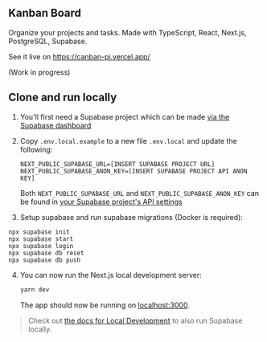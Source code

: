 ## Kanban Board
Organize your projects and tasks. Made with TypeScript, React, Next.js, PostgreSQL, Supabase.

See it live on https://canban-pi.vercel.app/

(Work in progress)

## Clone and run locally

1. You'll first need a Supabase project which can be made [via the Supabase dashboard](https://database.new)

2. Copy `.env.local.example` to a new file `.env.local` and update the following:

   ```
   NEXT_PUBLIC_SUPABASE_URL=[INSERT SUPABASE PROJECT URL]
   NEXT_PUBLIC_SUPABASE_ANON_KEY=[INSERT SUPABASE PROJECT API ANON KEY]
   ```

   Both `NEXT_PUBLIC_SUPABASE_URL` and `NEXT_PUBLIC_SUPABASE_ANON_KEY` can be found in [your Supabase project's API settings](https://app.supabase.com/project/_/settings/api)

3. Setup supabase and run supabase migrations (Docker is required):

  ```
  npx supabase init
  npx supabase start
  npx supabase login
  npx supabase db reset
  npx supabase db push
  ```

4. You can now run the Next.js local development server:

   ```bash
   yarn dev
   ```

   The app should now be running on [localhost:3000](http://localhost:3000/).

> Check out [the docs for Local Development](https://supabase.com/docs/guides/getting-started/local-development) to also run Supabase locally.
